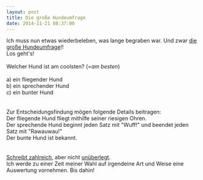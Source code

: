```yaml
---
layout: post
title: Die große Hundeumfrage
date: 2014-11-21 08:37:00
---
```


Ich muss nun etwas wiederbeleben, was lange begraben war. Und zwar [die große Hundeumfrage](http://grillmoebel.github.io/2014/11/21/twentyeighth-today-with-correct-spelling-post)!!<br>
Los geht's!<br><br>
Welcher Hund ist am coolsten? (=*am besten*)<br><br>
a) ein fliegender Hund<br>
b) ein sprechender Hund<br>
c) ein bunter Hund<br>
<br><br>
Zur Entscheidungsfindung mögen folgende Details beitragen: <br> Der fliegende Hund fliegt mithilfe seiner riesigen Ohren.<br>
Der sprechende Hund beginnt jeden Satz mit "Wuff!" und beendet jeden Satz mit "Rawauwau!"<br>
Der bunte Hund ist bekannt.<br><br><br>[Schreibt zahlreich](mailto:korruption@gmx.de), aber nicht [unüberlegt](http://en.wikipedia.org/wiki/In_the_Army_Now_%28album%29).<br> Ich werde zu einer Zeit meiner Wahl auf irgendeine Art und Weise eine Auswertung vornehmen. Bis dahin!

